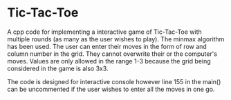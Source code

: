 # Tic-Tac-Toe
A cpp code for implementing a interactive game of Tic-Tac-Toe with multiple rounds (as many as the user wishes to play). The minmax algorithm has been used. The user can enter their moves in the form of row and column number in the grid. They cannot overwrite their or the computer's moves. Values are only allowed in the range 1-3 because the grid being considered in the game is also 3x3.

The code is designed for interactive console however line 155 in the main() can be uncommented if the user wishes to enter all the moves in one go.
